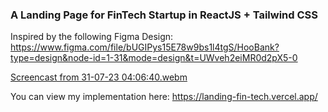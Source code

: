 ### A Landing Page for FinTech Startup in ReactJS + Tailwind CSS

Inspired by the following Figma Design:
https://www.figma.com/file/bUGIPys15E78w9bs1l4tgS/HooBank?type=design&node-id=1-31&mode=design&t=UWveh2eiMR0d2pX5-0

[Screencast from 31-07-23 04:06:40.webm](https://github.com/EggsyOnCode/landing-fin-tech/assets/77304003/c385ef29-028f-406a-a192-794d7636380c)

You can view my implementation here:
https://landing-fin-tech.vercel.app/
